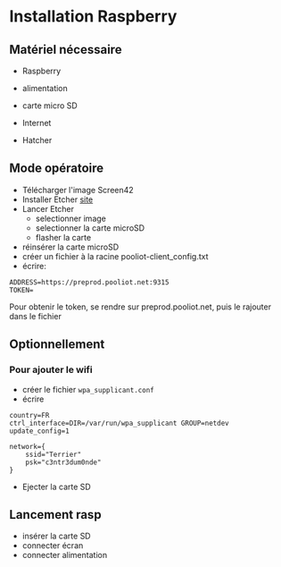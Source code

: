 # Installation Raspberry

## Matériel nécessaire

- Raspberry
- alimentation
- carte micro SD

- Internet
- Hatcher

## Mode opératoire

- Télécharger l'image Screen42
- Installer Etcher [site](https://etcher.io/)
- Lancer Etcher
  - selectionner image
  - selectionner la carte microSD
  - flasher la carte
- réinsérer la carte microSD
- créer un fichier à la racine pooliot-client_config.txt
- écrire:

```
ADDRESS=https://preprod.pooliot.net:9315
TOKEN=
```
Pour obtenir le token, se rendre sur preprod.pooliot.net, puis le rajouter dans le fichier

## Optionnellement

### Pour ajouter le wifi

- créer le fichier `wpa_supplicant.conf`
- écrire

```
country=FR
ctrl_interface=DIR=/var/run/wpa_supplicant GROUP=netdev
update_config=1

network={
    ssid="Terrier"
    psk="c3ntr3dum0nde"
}
```

- Ejecter la carte SD

## Lancement rasp

- insérer la carte SD
- connecter écran
- connecter alimentation






